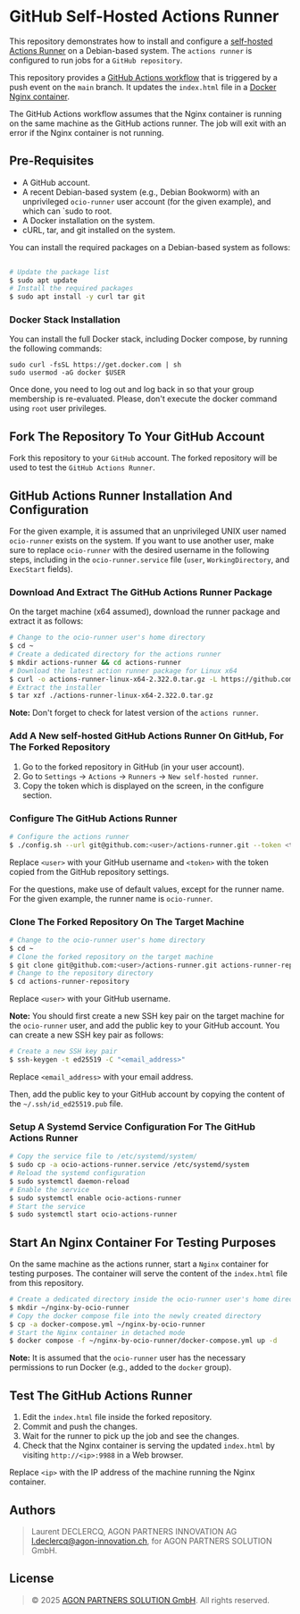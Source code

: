 # GitHub Self-Hosted Actions Runner

This repository demonstrates how to install and configure a
[self-hosted Actions Runner](https://docs.github.com/en/actions/hosting-your-own-runners/managing-self-hosted-runners/about-self-hosted-runners)
on a Debian-based system. The `actions runner` is configured to run jobs for a `GitHub repository`.

This repository provides
a [GitHub Actions workflow](https://docs.github.com/en/actions/writing-workflows/about-workflows)
that is triggered by a push event on the `main` branch. It updates the `index.html` file in a
[Docker Nginx container](https://hub.docker.com/_/nginx).

The GitHub Actions workflow assumes that the Nginx container is running on the same machine as the GitHub actions
runner.
The job will exit with an error if the Nginx container is not running.

## Pre-Requisites

- A GitHub account.
- A recent Debian-based system (e.g., Debian Bookworm) with an unprivileged `ocio-runner` user account
  (for the given example), and which can `sudo to root.
- A Docker installation on the system.
- cURL, tar, and git installed on the system.

You can install the required packages on a Debian-based system as follows:

```bash
  
# Update the package list
$ sudo apt update
# Install the required packages
$ sudo apt install -y curl tar git
```

### Docker Stack Installation

You can install the full Docker stack, including Docker compose, by running the following commands:

```shell
sudo curl -fsSL https://get.docker.com | sh
sudo usermod -aG docker $USER
```

Once done, you need to log out and log back in so that your group membership is re-evaluated. Please, don't execute the
docker command using `root` user privileges.

## Fork The Repository To Your GitHub Account

Fork this repository to your `GitHub` account. The forked repository will be used to test the `GitHub Actions Runner`.

## GitHub Actions Runner Installation And Configuration

For the given example, it is assumed that an unprivileged UNIX user named `ocio-runner` exists on the system. If you
want to use another user, make sure to replace `ocio-runner` with the desired username in the following steps, including
in the `ocio-runner.service` file (`user`, `WorkingDirectory`, and `ExecStart` fields).

### Download And Extract The GitHub Actions Runner Package

On the target machine (x64 assumed), download the runner package and extract it as follows:

```bash
# Change to the ocio-runner user's home directory
$ cd ~
# Create a dedicated directory for the actions runner
$ mkdir actions-runner && cd actions-runner
# Download the latest action runner package for Linux x64
$ curl -o actions-runner-linux-x64-2.322.0.tar.gz -L https://github.com/actions/runner/releases/download/v2.322.0/actions-runner-linux-x64-2.322.0.tar.gz
# Extract the installer
$ tar xzf ./actions-runner-linux-x64-2.322.0.tar.gz
```

**Note:** Don't forget to check for latest version of the `actions runner`.

### Add A New self-hosted GitHub Actions Runner On GitHub, For The Forked Repository

1. Go to the forked repository in GitHub (in your user account).
2. Go to `Settings` -> `Actions` -> `Runners` -> `New self-hosted runner`.
3. Copy the token which is displayed on the screen, in the configure section.

### Configure The GitHub Actions Runner

```bash
# Configure the actions runner
$ ./config.sh --url git@github.com:<user>/actions-runner.git --token <token>
```

Replace `<user>` with your GitHub username and `<token>` with the token copied from the GitHub repository settings.

For the questions, make use of default values, except for the runner name. For the given example, the runner name is
`ocio-runner`.

### Clone The Forked Repository On The Target Machine

```bash
# Change to the ocio-runner user's home directory
$ cd ~
# Clone the forked repository on the target machine
$ git clone git@github.com:<user>/actions-runner.git actions-runner-repository
# Change to the repository directory
$ cd actions-runner-repository
```

Replace `<user>` with your GitHub username.

**Note:** You should first create a new SSH key pair on the target machine for the `ocio-runner` user, and add the
public key to your GitHub account. You can create a new SSH key pair as follows:

```bash
# Create a new SSH key pair
$ ssh-keygen -t ed25519 -C "<email_address>"
```

Replace `<email_address>` with your email address.

Then, add the public key to your GitHub account by copying the content of the `~/.ssh/id_ed25519.pub` file.

### Setup A Systemd Service Configuration For The GitHub Actions Runner

```bash
# Copy the service file to /etc/systemd/system/
$ sudo cp -a ocio-actions-runner.service /etc/systemd/system
# Reload the systemd configuration
$ sudo systemctl daemon-reload
# Enable the service
$ sudo systemctl enable ocio-actions-runner
# Start the service
$ sudo systemctl start ocio-actions-runner
```

## Start An Nginx Container For Testing Purposes

On the same machine as the actions runner, start a `Nginx` container for testing purposes. The container will serve the
content of the `index.html` file from this repository.

```bash
# Create a dedicated directory inside the ocio-runner user's home directory
$ mkdir ~/nginx-by-ocio-runner
# Copy the docker compose file into the newly created directory
$ cp -a docker-compose.yml ~/nginx-by-ocio-runner
# Start the Nginx container in detached mode
$ docker compose -f ~/nginx-by-ocio-runner/docker-compose.yml up -d
```

**Note:** It is assumed that the `ocio-runner` user has the necessary permissions to run Docker (e.g., added to the
`docker` group).

## Test The GitHub Actions Runner

1. Edit the `index.html` file inside the forked repository.
2. Commit and push the changes.
3. Wait for the runner to pick up the job and see the changes.
4. Check that the Nginx container is serving the updated `index.html` by visiting `http://<ip>:9988` in a Web browser.

Replace `<ip>` with the IP address of the machine running the Nginx container.

## Authors

> Laurent DECLERCQ, AGON PARTNERS INNOVATION AG <l.declercq@agon-innovation.ch>, for AGON PARTNERS SOLUTION GmbH.

## License

> © 2025 [AGON PARTNERS SOLUTION GmbH](https://agon-solution.ch). All rights reserved.
